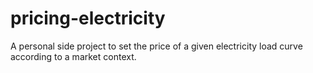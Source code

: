 # pricing-electricity

A personal side project to set the price of a given electricity load curve according to a market context.

